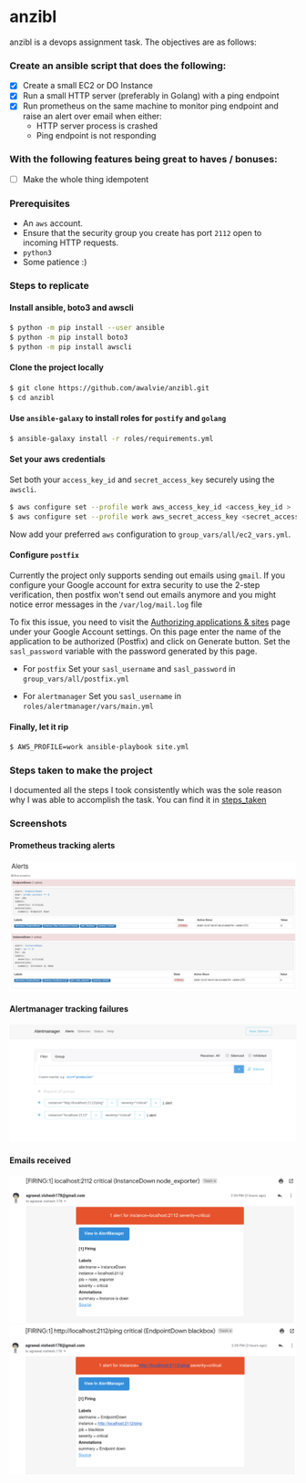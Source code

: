 # anzibl

anzibl is a devops assignment task. The objectives are as follows:

### Create an ansible script that does the following:

- [x] Create a small EC2 or DO Instance
- [x] Run a small HTTP server (preferably in Golang) with a ping endpoint
- [x] Run prometheus on the same machine to monitor ping endpoint and raise an alert over email when either:
	- HTTP server process is crashed
	- Ping endpoint is not responding

### With the following features being great to haves / bonuses:

- [ ] Make the whole thing idempotent

### Prerequisites

- An `aws` account.
- Ensure that the security group you create has port `2112` open to incoming HTTP requests.
- `python3`
- Some patience :)

### Steps to replicate

#### Install ansible, boto3 and awscli

```bash
$ python -m pip install --user ansible
$ python -m pip install boto3
$ python -m pip install awscli
```

#### Clone the project locally
```bash
$ git clone https://github.com/awalvie/anzibl.git
$ cd anzibl
```

#### Use `ansible-galaxy` to install roles for `postify` and `golang`
```bash
$ ansible-galaxy install -r roles/requirements.yml
```

#### Set your aws credentials

Set both your `access_key_id` and `secret_access_key` securely using the `awscli`.

```bash
$ aws configure set --profile work aws_access_key_id <access_key_id >
$ aws configure set --profile work aws_secret_access_key <secret_access_key >
```

Now add your preferred `aws` configuration to `group_vars/all/ec2_vars.yml`.

#### Configure `postfix`

Currently the project only supports sending out emails using `gmail`. If you configure your Google account for extra security to use the 2-step verification, then postfix won't send out emails anymore and you might notice error messages in the `/var/log/mail.log` file

To fix this issue, you need to visit the [Authorizing applications & sites](http://www.google.com/accounts/IssuedAuthSubTokens?hide_authsub=1) page under your Google Account settings. On this page enter the name of the application to be authorized (Postfix) and click on Generate button. Set the `sasl_password` variable with the password generated by this page.

- For `postfix`
Set your `sasl_username` and `sasl_password` in `group_vars/all/postfix.yml`

- For `alertmanager`
Set you `sasl_username` in `roles/alertmanager/vars/main.yml`

#### Finally, let it rip
```bash
$ AWS_PROFILE=work ansible-playbook site.yml
```


### Steps taken to make the project
I documented all the steps I took consistently which was the sole reason why I was able to accomplish the task. You can find it in [steps_taken](./STEPS_TAKEN.md)

### Screenshots

#### Prometheus tracking alerts
![](./docs/alert_monitoring.png)

#### Alertmanager tracking failures
![](./docs/alertmanager.png)

#### Emails received
![](./docs/node_exporter_email.png)
![](./docs/blackbox_email.png)
